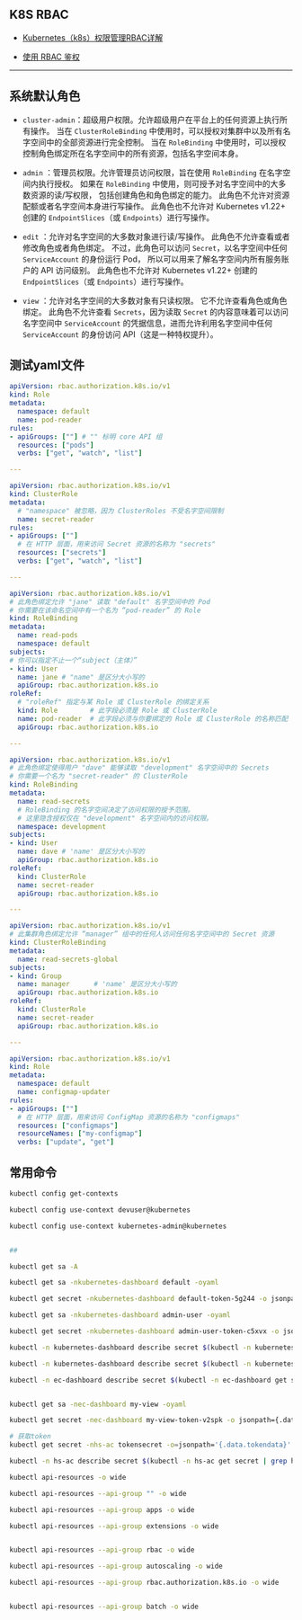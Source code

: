 
## K8S RBAC

- [Kubernetes（k8s）权限管理RBAC详解 ](https://www.cnblogs.com/liugp/p/16438284.html)

- [使用 RBAC 鉴权](https://kubernetes.io/zh-cn/docs/reference/access-authn-authz/rbac/)
  
---

## 系统默认角色

- `cluster-admin`：超级用户权限。允许超级用户在平台上的任何资源上执行所有操作。 当在 `ClusterRoleBinding` 中使用时，可以授权对集群中以及所有名字空间中的全部资源进行完全控制。 当在 `RoleBinding` 中使用时，可以授权控制角色绑定所在名字空间中的所有资源，包括名字空间本身。

- `admin` ：管理员权限。允许管理员访问权限，旨在使用 `RoleBinding` 在名字空间内执行授权。
如果在 `RoleBinding` 中使用，则可授予对名字空间中的大多数资源的读/写权限， 包括创建角色和角色绑定的能力。 此角色不允许对资源配额或者名字空间本身进行写操作。 此角色也不允许对 Kubernetes v1.22+ 创建的 `EndpointSlices`（或 `Endpoints`）进行写操作。

- `edit` ：允许对名字空间的大多数对象进行读/写操作。
此角色不允许查看或者修改角色或者角色绑定。 不过，此角色可以访问 `Secret`，以名字空间中任何 `ServiceAccount` 的身份运行 Pod， 所以可以用来了解名字空间内所有服务账户的 API 访问级别。 此角色也不允许对 Kubernetes v1.22+ 创建的 `EndpointSlices`（或 `Endpoints`）进行写操作。

- `view` ：允许对名字空间的大多数对象有只读权限。 它不允许查看角色或角色绑定。
此角色不允许查看 `Secrets`，因为读取 `Secret` 的内容意味着可以访问名字空间中 `ServiceAccount` 的凭据信息，进而允许利用名字空间中任何 `ServiceAccount` 的身份访问 API（这是一种特权提升）。



## 测试yaml文件

```yaml
apiVersion: rbac.authorization.k8s.io/v1
kind: Role
metadata:
  namespace: default
  name: pod-reader
rules:
- apiGroups: [""] # "" 标明 core API 组
  resources: ["pods"]
  verbs: ["get", "watch", "list"]

---

apiVersion: rbac.authorization.k8s.io/v1
kind: ClusterRole
metadata:
  # "namespace" 被忽略，因为 ClusterRoles 不受名字空间限制
  name: secret-reader
rules:
- apiGroups: [""]
  # 在 HTTP 层面，用来访问 Secret 资源的名称为 "secrets"
  resources: ["secrets"]
  verbs: ["get", "watch", "list"]

---

apiVersion: rbac.authorization.k8s.io/v1
# 此角色绑定允许 "jane" 读取 "default" 名字空间中的 Pod
# 你需要在该命名空间中有一个名为 “pod-reader” 的 Role
kind: RoleBinding
metadata:
  name: read-pods
  namespace: default
subjects:
# 你可以指定不止一个“subject（主体）”
- kind: User
  name: jane # "name" 是区分大小写的
  apiGroup: rbac.authorization.k8s.io
roleRef:
  # "roleRef" 指定与某 Role 或 ClusterRole 的绑定关系
  kind: Role        # 此字段必须是 Role 或 ClusterRole
  name: pod-reader  # 此字段必须与你要绑定的 Role 或 ClusterRole 的名称匹配
  apiGroup: rbac.authorization.k8s.io

---

apiVersion: rbac.authorization.k8s.io/v1
# 此角色绑定使得用户 "dave" 能够读取 "development" 名字空间中的 Secrets
# 你需要一个名为 "secret-reader" 的 ClusterRole
kind: RoleBinding
metadata:
  name: read-secrets
  # RoleBinding 的名字空间决定了访问权限的授予范围。
  # 这里隐含授权仅在 "development" 名字空间内的访问权限。
  namespace: development
subjects:
- kind: User
  name: dave # 'name' 是区分大小写的
  apiGroup: rbac.authorization.k8s.io
roleRef:
  kind: ClusterRole
  name: secret-reader
  apiGroup: rbac.authorization.k8s.io

---

apiVersion: rbac.authorization.k8s.io/v1
# 此集群角色绑定允许 “manager” 组中的任何人访问任何名字空间中的 Secret 资源
kind: ClusterRoleBinding
metadata:
  name: read-secrets-global
subjects:
- kind: Group
  name: manager      # 'name' 是区分大小写的
  apiGroup: rbac.authorization.k8s.io
roleRef:
  kind: ClusterRole
  name: secret-reader
  apiGroup: rbac.authorization.k8s.io

---

apiVersion: rbac.authorization.k8s.io/v1
kind: Role
metadata:
  namespace: default
  name: configmap-updater
rules:
- apiGroups: [""]
  # 在 HTTP 层面，用来访问 ConfigMap 资源的名称为 "configmaps"
  resources: ["configmaps"]
  resourceNames: ["my-configmap"]
  verbs: ["update", "get"]
```

## 常用命令

```sh
kubectl config get-contexts

kubectl config use-context devuser@kubernetes

kubectl config use-context kubernetes-admin@kubernetes


## 

kubectl get sa -A

kubectl get sa -nkubernetes-dashboard default -oyaml

kubectl get secret -nkubernetes-dashboard default-token-5g244 -o jsonpath={.data.token}|base64 -d

kubectl get sa -nkubernetes-dashboard admin-user -oyaml

kubectl get secret -nkubernetes-dashboard admin-user-token-c5xvx -o jsonpath={.data.token}|base64 -d

kubectl -n kubernetes-dashboard describe secret $(kubectl -n kubernetes-dashboard get secret | grep admin-user | awk '{print $1}')

kubectl -n kubernetes-dashboard describe secret $(kubectl -n kubernetes-dashboard get secret | grep kubernetes-dashboard | awk '{print $1}')

kubectl -n ec-dashboard describe secret $(kubectl -n ec-dashboard get secret | grep sa-user01 | awk '{print $1}')


kubectl get sa -nec-dashboard my-view -oyaml

kubectl get secret -nec-dashboard my-view-token-v2spk -o jsonpath={.data.token}|base64 -d

# 获取token
kubectl get secret -nhs-ac tokensecret -o=jsonpath='{.data.tokendata}' | base64 -d

kubectl -n hs-ac describe secret $(kubectl -n hs-ac get secret | grep haoshuai01 | awk '{print $1}')

kubectl api-resources -o wide

kubectl api-resources --api-group "" -o wide

kubectl api-resources --api-group apps -o wide

kubectl api-resources --api-group extensions -o wide


kubectl api-resources --api-group rbac -o wide

kubectl api-resources --api-group autoscaling -o wide

kubectl api-resources --api-group rbac.authorization.k8s.io -o wide


kubectl api-resources --api-group batch -o wide
```